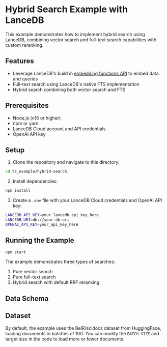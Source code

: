 # Hybrid Search Example with LanceDB

This example demonstrates how to implement hybrid search using LanceDB, combining vector search and full-text search capabilities with custom reranking.

## Features

- Leverage LanceDB's build in [embedding functions API](https://lancedb.github.io/lancedb/embeddings/) to embed data and queries 
- Full-text search using LanceDB's native FTS implementation
- Hybrid search combining both vector search and FTS


## Prerequisites

- Node.js (v16 or higher)
- npm or yarn
- LanceDB Cloud account and API credentials
- OpenAI API key

## Setup

1. Clone the repository and navigate to this directory:
```bash
cd ts_example/hybrid-search
```

2. Install dependencies:
```bash
npm install
```

3. Create a `.env` file with your LanceDB Cloud credentials and OpenAI API key:
```bash
LANCEDB_API_KEY=your_lancedb_api_key_here
LANCEDB_URI=db://your-db-uri
OPENAI_API_KEY=your_api_key_here
```

## Running the Example

```bash
npm start
```

The example demonstrates three types of searches:
1. Pure vector search
2. Pure full-text search
3. Hybrid search with default RRF reranking


## Data Schema


## Dataset

By default, the example uses the BeIR/scidocs dataset from HuggingFace, loading documents in batches of 100. You can modify the `BATCH_SIZE` and target size in the code to load more or fewer documents.